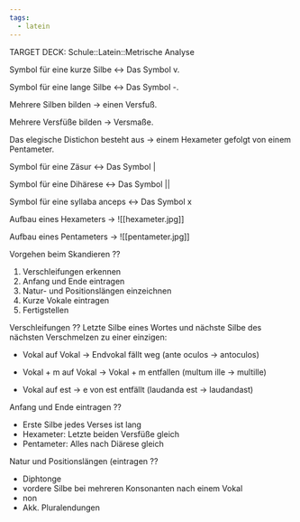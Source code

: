 ```yaml
---
tags:
  - latein
---
```

TARGET DECK: Schule::Latein::Metrische Analyse

Symbol für eine kurze Silbe <-> Das Symbol v.
<!--SR:!2000-01-01,1,250!2024-07-18,13,288-->

Symbol für eine lange Silbe <-> Das Symbol -.
<!--SR:!2000-01-01,1,250!2024-07-17,12,288-->

Mehrere Silben bilden -> einen Versfuß.

Mehrere Versfüße bilden -> Versmaße.

Das elegische Distichon besteht aus -> einem Hexameter gefolgt von einem Pentameter.

Symbol für eine Zäsur <-> Das Symbol |
<!--SR:!2000-01-01,1,250!2024-07-15,10,288-->

Symbol für eine Dihärese <-> Das Symbol ||
<!--SR:!2000-01-01,1,250!2024-07-14,9,288-->

Symbol für eine syllaba anceps <-> Das Symbol x
<!--SR:!2000-01-01,1,250!2024-07-16,11,288-->


Aufbau eines Hexameters -> ![[hexameter.jpg]]


Aufbau eines Pentameters -> ![[pentameter.jpg]]


Vorgehen beim Skandieren
??
1. Verschleifungen erkennen
2. Anfang und Ende eintragen
3. Natur- und Positionslängen einzeichnen
4. Kurze Vokale eintragen
5. Fertigstellen


Verschleifungen
??
Letzte Silbe eines Wortes und nächste Silbe des nächsten Verschmelzen zu einer einzigen:
- Vokal auf Vokal -> Endvokal fällt weg (ante oculos -> antoculos)
<!--SR:!2024-07-10,3,250-->
- Vokal + m auf Vokal -> Vokal + m entfallen (multum ille -> multille)
<!--SR:!2024-07-08,3,250-->
- Vokal auf est -> e von est entfällt (laudanda est -> laudandast)
<!--SR:!2024-07-21,14,290-->


Anfang und Ende eintragen
??
- Erste Silbe jedes Verses ist lang
- Hexameter: Letzte beiden Versfüße gleich
- Pentameter: Alles nach Diärese gleich


Natur und Positionslängen (eintragen
??
- Diphtonge
- vordere Silbe bei mehreren Konsonanten nach einem Vokal
- non
- Akk. Pluralendungen